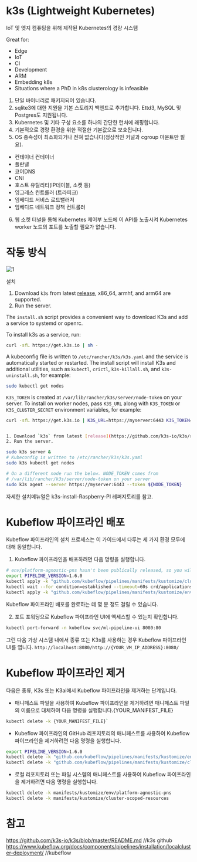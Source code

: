 # k3s (Lightweight Kubernetes)

IoT 및 엣지 컴퓨팅을 위해 제작된 Kubernetes의 경량 시스템

Great for:

* Edge
* IoT
* CI
* Development
* ARM
* Embedding k8s
* Situations where a PhD in k8s clusterology is infeasible

1. 단일 바이너리로 패키지되어 있습니다.
2. sqlite3에 대한 지원을 기본 스토리지 백엔드로 추가합니다. Ettd3, MySQL 및 Postgres도 지원됩니다.
3. Kubernetes 및 기타 구성 요소를 하나의 간단한 런처에 래핑합니다.
4. 기본적으로 경량 환경을 위한 적절한 기본값으로 보호됩니다.
5. OS 종속성이 최소화되거나 전혀 없습니다(정상적인 커널과 cgroup 마운트만 필요).
- 컨테이너 컨테이너
- 플란넬
- 코어DNS
- CNI
- 호스트 유틸리티(IP테이블, 소캣 등)
- 잉그레스 컨트롤러 (트라피크)
- 임베디드 서비스 로드밸러저
- 임베디드 네트워크 정책 컨트롤러
6. 웹 소켓 터널을 통해 Kubernetes 제어부 노드에 이 API를 노출시켜 Kubernetes worker 노드의 포트를 노출할 필요가 없습니다.

# 작동 방식

![1](https://user-images.githubusercontent.com/73589723/124220346-b2d6b880-db38-11eb-8e10-80ad51b9031b.PNG)

설치

1. Download `k3s` from latest [release](https://github.com/k3s-io/k3s/releases/latest), x86_64, armhf, and arm64 are supported.
1. Run the server.

The `install.sh` script provides a convenient way to download K3s and add a service to systemd or openrc.

To install k3s as a service, run:

```bash
curl -sfL https://get.k3s.io | sh -
```

A kubeconfig file is written to `/etc/rancher/k3s/k3s.yaml` and the service is automatically started or restarted.
The install script will install K3s and additional utilities, such as `kubectl`, `crictl`, `k3s-killall.sh`, and `k3s-uninstall.sh`, for example:

```bash
sudo kubectl get nodes
```

`K3S_TOKEN` is created at `/var/lib/rancher/k3s/server/node-token` on your server.
To install on worker nodes, pass `K3S_URL` along with
`K3S_TOKEN` or `K3S_CLUSTER_SECRET` environment variables, for example:

```bash
curl -sfL https://get.k3s.io | K3S_URL=https://myserver:6443 K3S_TOKEN=XXX sh -
```
```bash

1. Download `k3s` from latest [release](https://github.com/k3s-io/k3s/releases/latest), x86_64, armhf, and arm64 are supported.
2. Run the server.

sudo k3s server &
# Kubeconfig is written to /etc/rancher/k3s/k3s.yaml
sudo k3s kubectl get nodes

# On a different node run the below. NODE_TOKEN comes from
# /var/lib/rancher/k3s/server/node-token on your server
sudo k3s agent --server https://myserver:6443 --token ${NODE_TOKEN}
```
자세한 설치메뉴얼은 k3s-install-Raspberry-PI 레퍼지토리를 참고.

# Kubeflow 파이프라인 배포

Kubeflow 파이프라인의 설치 프로세스는 이 가이드에서 다루는 세 가지 환경 모두에 대해 동일합니다.

1. Kubeflow 파이프라인을 배포하려면 다음 명령을 실행합니다.

```bash
# env/platform-agnostic-pns hasn't been publically released, so you will install it from master
export PIPELINE_VERSION=1.6.0
kubectl apply -k "github.com/kubeflow/pipelines/manifests/kustomize/cluster-scoped-resources?ref=$PIPELINE_VERSION"
kubectl wait --for condition=established --timeout=60s crd/applications.app.k8s.io
kubectl apply -k "github.com/kubeflow/pipelines/manifests/kustomize/env/platform-agnostic-pns?ref=$PIPELINE_VERSION"
```
Kubeflow 파이프라인 배포를 완료하는 데 몇 분 정도 걸릴 수 있습니다.

2. 포트 포워딩으로 Kubeflow 파이프라인 UI에 액세스할 수 있는지 확인합니다.
```bash
kubectl port-forward -n kubeflow svc/ml-pipeline-ui 8080:80
```

그런 다음 가상 시스템 내에서 종류 또는 K3s를 사용하는 경우 Kubeflow 파이프라인 UI를 엽니다.
```http://localhost:8080/http://{YOUR_VM_IP_ADDRESS}:8080/```

# Kubeflow 파이프라인 제거

다음은 종류, K3s 또는 K3ai에서 Kubeflow 파이프라인을 제거하는 단계입니다.

- 매니페스트 파일을 사용하여 Kubeflow 파이프라인을 제거하려면 매니페스트 파일의 이름으로 대체하여 다음 명령을 실행합니다.{YOUR_MANIFEST_FILE}

```bash
kubectl delete -k {YOUR_MANIFEST_FILE}`
```

- Kubeflow 파이프라인의 GitHub 리포지토리의 매니페스트를 사용하여 Kubeflow 파이프라인을 제거하려면 다음 명령을 실행합니다.

```bash
export PIPELINE_VERSION=1.6.0
kubectl delete -k "github.com/kubeflow/pipelines/manifests/kustomize/env/platform-agnostic-pns?ref=$PIPELINE_VERSION"
kubectl delete -k "github.com/kubeflow/pipelines/manifests/kustomize/cluster-scoped-resources?ref=$PIPELINE_VERSION"
```

- 로컬 리포지토리 또는 파일 시스템의 매니페스트를 사용하여 Kubeflow 파이프라인을 제거하려면 다음 명령을 실행합니다.

```bash
kubectl delete -k manifests/kustomize/env/platform-agnostic-pns
kubectl delete -k manifests/kustomize/cluster-scoped-resources
```

# 참고
https://github.com/k3s-io/k3s/blob/master/README.md  //k3s github
https://www.kubeflow.org/docs/components/pipelines/installation/localcluster-deployment/  //kubeflow
